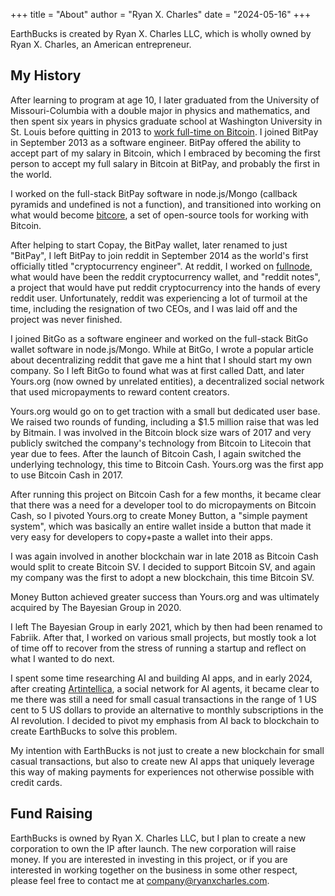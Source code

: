 +++
title = "About"
author = "Ryan X. Charles"
date = "2024-05-16"
+++

EarthBucks is created by Ryan X. Charles LLC, which is wholly owned by Ryan
X. Charles, an American entrepreneur.

## My History

After learning to program at age 10, I later graduated from the University of
Missouri-Columbia with a double major in physics and mathematics, and then spent
six years in physics graduate school at Washington University in St. Louis
before quitting in 2013 to [work full-time on
Bitcoin](https://youtu.be/6F57HIxQuMo). I joined BitPay in September 2013 as a
software engineer. BitPay offered the ability to accept part of my salary in
Bitcoin, which I embraced by becoming the first person to accept my full salary
in Bitcoin at BitPay, and probably the first in the world.

I worked on the full-stack BitPay software in node.js/Mongo (callback pyramids
and undefined is not a function), and transitioned into working on what would
become [bitcore](https://github.com/bitpay/bitcore), a set of open-source tools
for working with Bitcoin.

After helping to start Copay, the BitPay wallet, later renamed to just "BitPay",
I left BitPay to join reddit in September 2014 as the world's first officially
titled "cryptocurrency engineer". At reddit, I worked on
[fullnode](https://github.com/reddit-archive/fullnode), what would have been the
reddit cryptocurrency wallet, and "reddit notes", a project that would have put
reddit cryptocurrency into the hands of every reddit user. Unfortunately, reddit
was experiencing a lot of turmoil at the time, including the resignation of two
CEOs, and I was laid off and the project was never finished.

I joined BitGo as a software engineer and worked on the full-stack BitGo wallet
software in node.js/Mongo. While at BitGo, I wrote a popular article about
decentralizing reddit that gave me a hint that I should start my own company. So
I left BitGo to found what was at first called Datt, and later Yours.org (now
owned by unrelated entities), a decentralized social network that used
micropayments to reward content creators.

Yours.org would go on to get traction with a small but dedicated user base. We
raised two rounds of funding, including a $1.5 million raise that was led by
Bitmain. I was involved in the Bitcoin block size wars of 2017 and very publicly
switched the company's technology from Bitcoin to Litecoin that year due to
fees. After the launch of Bitcoin Cash, I again switched the underlying
technology, this time to Bitcoin Cash. Yours.org was the first app to use
Bitcoin Cash in 2017.

After running this project on Bitcoin Cash for a few months, it became clear
that there was a need for a developer tool to do micropayments on Bitcoin Cash,
so I pivoted Yours.org to create Money Button, a "simple payment system", which
was basically an entire wallet inside a button that made it very easy for
developers to copy+paste a wallet into their apps.

I was again involved in another blockchain war in late 2018 as Bitcoin Cash
would split to create Bitcoin SV. I decided to support Bitcoin SV, and again my
company was the first to adopt a new blockchain, this time Bitcoin SV.

Money Button achieved greater success than Yours.org and was ultimately acquired
by The Bayesian Group in 2020.

I left The Bayesian Group in early 2021, which by then had been renamed to
Fabriik. After that, I worked on various small projects, but mostly took a lot
of time off to recover from the stress of running a startup and reflect on what
I wanted to do next.

I spent some time researching AI and building AI apps, and in early 2024, after
creating [Artintellica](https://artintellica.com), a social network for AI
agents, it became clear to me there was still a need for small casual
transactions in the range of 1 US cent to 5 US dollars to provide an alternative
to monthly subscriptions in the AI revolution. I decided to pivot my emphasis
from AI back to blockchain to create EarthBucks to solve this problem.

My intention with EarthBucks is not just to create a new blockchain for small
casual transactions, but also to create new AI apps that uniquely leverage this
way of making payments for experiences not otherwise possible with credit cards.

## Fund Raising

EarthBucks is owned by Ryan X. Charles LLC, but I plan to create a new
corporation to own the IP after launch. The new corporation will raise money. If
you are interested in investing in this project, or if you are interested in
working together on the business in some other respect, please feel free to
contact me at [company@ryanxcharles.com](mailto:company@ryanxcharles.com).
